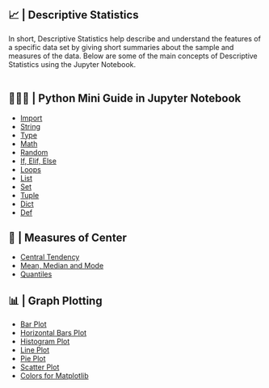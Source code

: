 ## 📈 | Descriptive Statistics
</h1>
</p>

In short, Descriptive Statistics help describe and understand the features of a specific data set by giving short summaries about the sample and measures of the data.
Below are some of the main concepts of Descriptive Statistics using the Jupyter Notebook.
<br />
<br>

## 👨🏻‍🎓 | Python Mini Guide in Jupyter Notebook
- [Import](https://github.com/Sissaz/descriptive-statistics/blob/main/python-guide.ipynb/import.ipynb)
- [String](https://github.com/Sissaz/descriptive-statistics/blob/main/python-guide.ipynb/string.ipynb)
- [Type](https://github.com/Sissaz/descriptive-statistics/blob/main/python-guide.ipynb/type.ipynb)
- [Math](https://github.com/Sissaz/descriptive-statistics/blob/main/python-guide.ipynb/math.ipynb)
- [Random](https://github.com/Sissaz/descriptive-statistics/blob/main/python-guide.ipynb/random.ipynb)
- [If, Elif, Else](https://github.com/Sissaz/descriptive-statistics/blob/main/python-guide.ipynb/if-elif-else.ipynb)
- [Loops](https://github.com/Sissaz/descriptive-statistics/blob/main/python-guide.ipynb/loops.ipynb)
- [List](https://github.com/Sissaz/descriptive-statistics/blob/main/python-guide.ipynb/list.ipynb)
- [Set](https://github.com/Sissaz/descriptive-statistics/blob/main/python-guide.ipynb/set.ipynb)
- [Tuple](https://github.com/Sissaz/descriptive-statistics/blob/main/python-guide.ipynb/tuple.ipynb)
- [Dict](https://github.com/Sissaz/descriptive-statistics/blob/main/python-guide.ipynb/dict.ipynb)
- [Def](https://github.com/Sissaz/descriptive-statistics/blob/main/python-guide.ipynb/def.ipynb)

## 🧮 | Measures of Center
- [Central Tendency](https://github.com/Sissaz/descriptive-statistics/blob/main/central-tendency.ipynb/central-tendency.ipynb)
- [Mean, Median and Mode](https://github.com/Sissaz/descriptive-statistics/blob/main/central-tendency.ipynb/mean-median-mode.ipynb)
- [Quantiles](https://github.com/Sissaz/descriptive-statistics/blob/main/central-tendency.ipynb/quantiles.ipynb)

## 📊 | Graph Plotting
- [Bar Plot](https://github.com/Sissaz/descriptive-statistics/blob/main/plots.ipynb/bar-plot.ipynb)
- [Horizontal Bars Plot](https://github.com/Sissaz/descriptive-statistics/blob/main/plots.ipynb/barh-plot.ipynb)
- [Histogram Plot](https://github.com/Sissaz/descriptive-statistics/blob/main/plots.ipynb/hist-plot.ipynb)
- [Line Plot](https://github.com/Sissaz/descriptive-statistics/blob/main/plots.ipynb/line-plot.ipynb)
- [Pie Plot](https://github.com/Sissaz/descriptive-statistics/blob/main/plots.ipynb/pie-plot.ipynb)
- [Scatter Plot](https://github.com/Sissaz/descriptive-statistics/blob/main/plots.ipynb/scatter-plot.ipynb)
- [Colors for Matplotlib](https://github.com/Sissaz/descriptive-statistics/blob/main/plots.ipynb/colors.ipynb)


